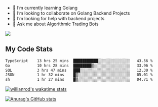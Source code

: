
- 🌱 I’m currently learning Golang
- 👯 I’m looking to collaborate on Golang Backend Projects
- 🤔 I’m looking for help with backend projects
- 💬 Ask me about Algorithmic Trading Bots

![](https://github-profile-trophy.vercel.app/?username=kevinbarrero)

## My Code Stats

<!--START_SECTION:waka-->

```txt
TypeScript    13 hrs 25 mins  ███████████░░░░░░░░░░░░░░   43.56 %
Go            10 hrs 28 mins  ████████▒░░░░░░░░░░░░░░░░   33.96 %
SQL           3 hrs 47 mins   ███░░░░░░░░░░░░░░░░░░░░░░   12.30 %
JSON          1 hr 32 mins    █▒░░░░░░░░░░░░░░░░░░░░░░░   05.01 %
sh            1 hr 27 mins    █▒░░░░░░░░░░░░░░░░░░░░░░░   04.71 %
```

<!--END_SECTION:waka-->

[![willianrod's wakatime stats](https://github-readme-stats.vercel.app/api/wakatime?username=holdandup&layout=compact&theme=react&custom_title=Wakatime%20All%20Time%20Stats&langs_count=8)](https://github.com/anuraghazra/github-readme-stats)

[![Anurag's GitHub stats](https://github-readme-stats.vercel.app/api?username=Kevinbarrero)](https://github.com/anuraghazra/github-readme-stats)




